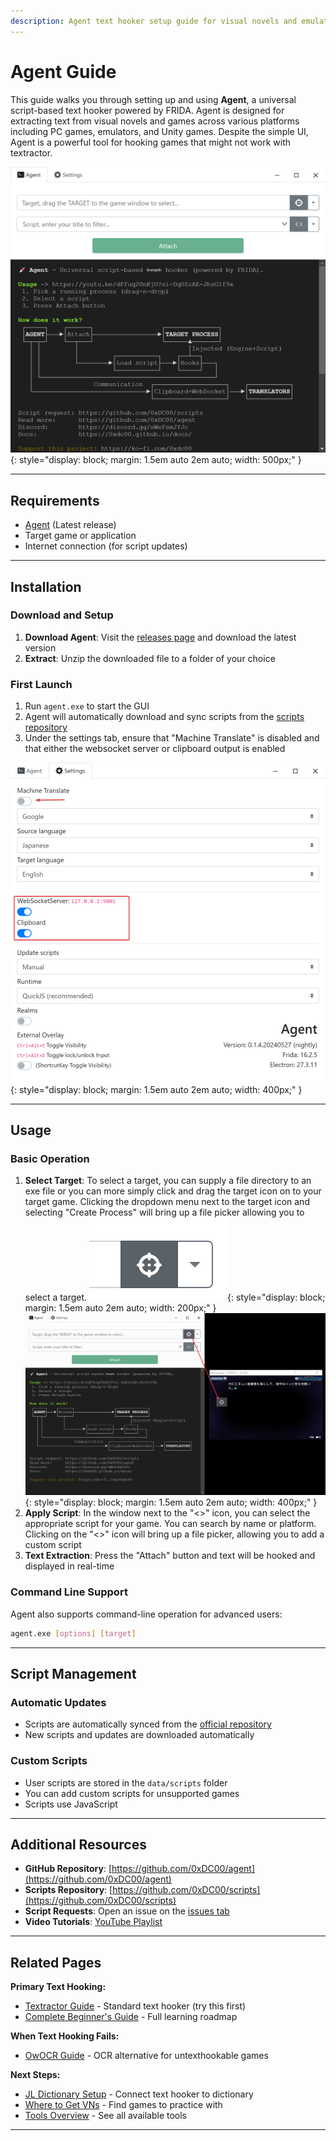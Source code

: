 ```yaml
---
description: Agent text hooker setup guide for visual novels and emulated games. Configure script-based text extraction when standard text hookers fail.
---
```


# Agent Guide

This guide walks you through setting up and using **Agent**, a universal script-based text hooker powered by FRIDA. Agent is designed for extracting text from visual novels and games across various platforms including PC games, emulators, and Unity games. Despite the simple UI, Agent is a powerful tool for hooking games that might not work with textractor.

![Agent window](assets/agent1.png){: style="display: block; margin: 1.5em auto 2em auto; width: 500px;" }

---

## Requirements

- [Agent](https://github.com/0xDC00/agent/releases) (Latest release)
- Target game or application
- Internet connection (for script updates)

---

## Installation

### Download and Setup

1. **Download Agent**: Visit the [releases page](https://github.com/0xDC00/agent/releases) and download the latest version
2. **Extract**: Unzip the downloaded file to a folder of your choice

### First Launch

1. Run `agent.exe` to start the GUI
2. Agent will automatically download and sync scripts from the [scripts repository](https://github.com/0xDC00/scripts)
3. Under the settings tab, ensure that "Machine Translate" is disabled and that either the websocket server or clipboard output is enabled

![Agent settings](assets/agent5.png){: style="display: block; margin: 1.5em auto 2em auto; width: 400px;" }

---

## Usage

### Basic Operation

1. **Select Target**: To select a target, you can supply a file directory to an exe file or you can more simply click and drag the target icon on to your target game. Clicking the dropdown menu next to the target icon and selecting "Create Process" will bring up a file picker allowing you to select a target.
   ![Agent target icon](assets/agent2.png){: style="display: block; margin: 1.5em auto 2em auto; width: 200px;" }
   ![Agent target icon drag](assets/agent3.png){: style="display: block; margin: 1.5em auto 2em auto; width: 400px;" }
2. **Apply Script**: In the window next to the "<>" icon, you can select the appropriate script for your game. You can search by name or platform. Clicking on the "<>" icon will bring up a file picker, allowing you to add a custom script
3. **Text Extraction**: Press the "Attach" button and text will be hooked and displayed in real-time

### Command Line Support

Agent also supports command-line operation for advanced users:

```bash
agent.exe [options] [target]
```

---

## Script Management

### Automatic Updates

- Scripts are automatically synced from the [official repository](https://github.com/0xDC00/scripts)
- New scripts and updates are downloaded automatically

### Custom Scripts

- User scripts are stored in the `data/scripts` folder
- You can add custom scripts for unsupported games
- Scripts use JavaScript

---

## Additional Resources

- **GitHub Repository**: [https://github.com/0xDC00/agent](https://github.com/0xDC00/agent)
- **Scripts Repository**: [https://github.com/0xDC00/scripts](https://github.com/0xDC00/scripts)
- **Script Requests**: Open an issue on the [issues tab](https://github.com/0xDC00/scripts/issues)
- **Video Tutorials**: [YouTube Playlist](https://www.youtube.com/watch?v=dFfuq2UnKjU&list=PLTZXVVG9AT6Sbl1Yg42sxzVAS6IMfnaNH&index=2)

---

## Related Pages

**Primary Text Hooking:**

- [Textractor Guide](textractor-guide.md) - Standard text hooker (try this first)
- [Complete Beginner's Guide](guide.md) - Full learning roadmap

**When Text Hooking Fails:**

- [OwOCR Guide](owocr-guide.md) - OCR alternative for untexthookable games

**Next Steps:**

- [JL Dictionary Setup](jl-guide.md) - Connect text hooker to dictionary
- [Where to Get VNs](sources.md) - Find games to practice with
- [Tools Overview](tools.md) - See all available tools
  
---
